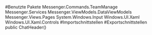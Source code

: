 #Benutzte Pakete
Messenger.Commands.TeamManage
Messenger.Services
Messenger.ViewModels.DataViewModels
Messenger.Views.Pages
System.Windows.Input
Windows.UI.Xaml
Windows.UI.Xaml.Controls
#Importschnittstellen
#Exportschnittstellen
public ChatHeader()
